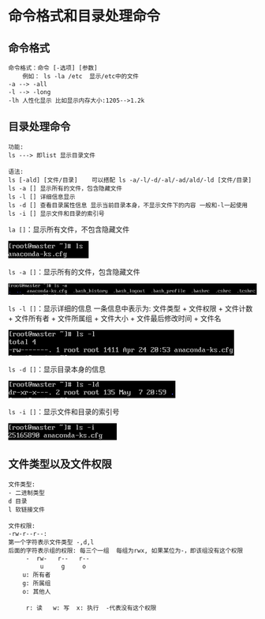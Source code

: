 # 命令格式和目录处理命令  

## 命令格式

```linux
命令格式：命令 [-选项] [参数] 
    例如： ls -la /etc  显示/etc中的文件
-a --> -all 
-l --> -long  
-lh 人性化显示 比如显示内存大小:1205-->1.2k 
```  

## 目录处理命令

```Linux
功能:
ls ---> 即list 显示目录文件

语法:
ls [-ald] [文件/目录]    可以搭配 ls -a/-l/-d/-al/-ad/ald/-ld [文件/目录]
ls -a [] 显示所有的文件，包含隐藏文件
ls -l [] 详细信息显示
ls -d [] 查看目录属性信息 显示当前目录本身，不显示文件下的内容 一般和-l一起使用
ls -i [] 显示文件和目录的索引号
```  

`la []`：显示所有文件，不包含隐藏文件

![目录处理命令](images/2023-07-24-21-04-18.png)

`ls -a []`：显示所有的文件，包含隐藏文件

![目录处理命令](images/2023-07-24-21-02-22.png)

`ls -l []`：显示详细的信息
一条信息中表示为: 文件类型 + 文件权限 + 文件计数 + 文件所有者 + 文件所属组 + 文件大小 + 文件最后修改时间 + 文件名

![目录处理命令](images/2023-07-24-21-10-08.png) 

`ls -d []`：显示目录本身的信息

![目录处理命令](images/2023-07-24-21-37-00.png)

`ls -i []`：显示文件和目录的索引号  

![目录处理命令](images/2023-07-24-21-35-08.png)

## 文件类型以及文件权限

```Linux
文件类型:
- 二进制类型
d 目录
l 软链接文件

文件权限:
-rw-r--r--:  
第一个字符表示文件类型 -,d,l
后面的字符表示组的权限: 每三个一组  每组为rwx, 如果某位为-，即该组没有这个权限
     -  rw-   r--   r--
         u     g     o
    u: 所有者 
    g: 所属组
    o: 其他人
    
     r: 读   w: 写  x: 执行  -代表没有这个权限
```  
